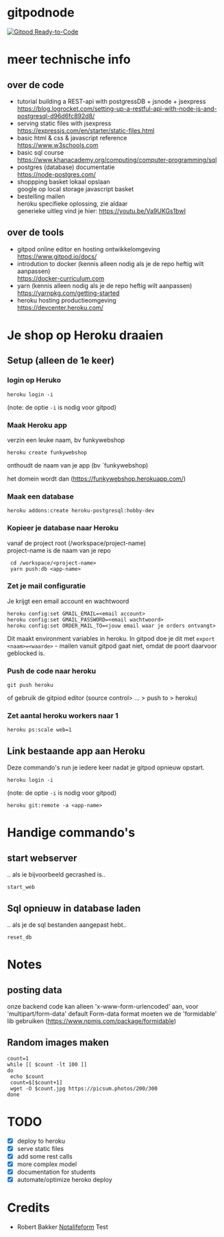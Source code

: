# gitpodnode

[![Gitpod Ready-to-Code](https://img.shields.io/badge/Gitpod-ready--to--code-blue?logo=gitpod)](https://gitpod.io/#https://github.com/Notalifeform/gitpodnode)

# meer technische info 
## over de code
* tutorial building a REST-api with postgressDB + jsnode + jsexpress\
https://blog.logrocket.com/setting-up-a-restful-api-with-node-js-and-postgresql-d96d6fc892d8/
* serving static files with jsexpress\
https://expressjs.com/en/starter/static-files.html
* basic html & css & javascript reference\
https://www.w3schools.com
* basic sql course\
https://www.khanacademy.org/computing/computer-programming/sql
* postgres (database) documentatie\
https://node-postgres.com/
* shoppping basket lokaal opslaan\
google op local storage javascript basket
* bestelling mailen\
heroku specifieke oplossing, zie aldaar\
generieke uitleg vind je hier: https://youtu.be/Va9UKGs1bwI


## over de tools
* gitpod online editor en hosting ontwikkelomgeving\
https://www.gitpod.io/docs/
* introdution to docker (kennis alleen nodig als je de repo heftig wilt aanpassen)\
https://docker-curriculum.com
* yarn (kennis alleen nodig als je de repo heftig wilt aanpassen)\
https://yarnpkg.com/getting-started
* heroku hosting productieomgeving\
https://devcenter.heroku.com/



# Je shop op Heroku draaien

## Setup (alleen de 1e keer)

### login op Heruko

```
heroku login -i
```

(note: de optie `-i` is nodig voor gitpod) 

### Maak Heroku app

verzin een leuke naam, bv funkywebshop

```
heroku create funkywebshop
```

onthoudt de naam van je app (bv `funkywebshop)

het domein wordt dan (https://funkywebshop.herokuapp.com/)

### Maak een database

```
heroku addons:create heroku-postgresql:hobby-dev
```

### Kopieer je database naar Heroku

vanaf de project root (/workspace/project-name)\
project-name is de naam van je repo

```
 cd /workspace/<project-name>
 yarn push:db <app-name>
```

### Zet je mail configuratie

Je krijgt een email account en wachtwoord 

```
heroku config:set GMAIL_EMAIL=<email account>
heroku config:set GMAIL_PASSWORD=<email wachtwoord>
heroku config:set ORDER_MAIL_TO=<jouw email waar je orders ontvangt>
```

Dit maakt environment variables in heroku. In gitpod doe je dit met `export  <naam>=<waarde>`  - mailen vanuit gitpod gaat niet, omdat de poort daarvoor geblocked is. 



### Push de code naar heroku

```
git push heroku
```

 of gebruik de gitpiod editor (source control> ... > push to > heroku)

### Zet aantal heroku workers naar 1

```
heroku ps:scale web=1
```

## Link bestaande app aan Heroku
Deze commando's run je iedere keer nadat je gitpod opnieuw opstart.

```
heroku login -i
```

(note: de optie `-i` is nodig voor gitpod) 

```
heroku git:remote -a <app-name>
```

# Handige commando's

## start webserver 

.. als ie bijvoorbeeld gecrashed is..

```
start_web
```
## Sql opnieuw in database laden

.. als je de sql bestanden aangepast hebt..

```
reset_db
```


# Notes

## posting data 

onze backend code kan alleen 'x-www-form-urlencoded' aan, voor 'multipart/form-data' default Form-data format moeten we de 'formidable' lib gebruiken 
(https://www.npmjs.com/package/formidable)


## Random images maken

```
count=1
while [[ $count -lt 100 ]]
do
 echo $count
 count=$[$count+1]
 wget -O $count.jpg https://picsum.photos/200/300
done
```


# TODO

- [X] deploy to heroku
- [X] serve static files
- [x] add some rest calls
- [x] more complex model
- [x] documentation for students
- [x] automate/optimize heroko deploy

# Credits

-  Robert Bakker [Notalifeform](https://www.gihub.com/Notalifeform)
Test
